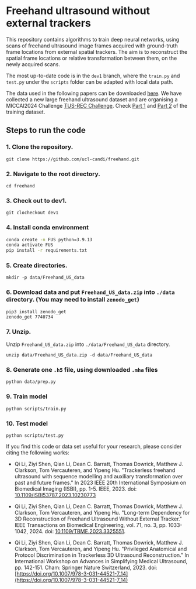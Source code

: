 # Freehand ultrasound without external trackers

This repository contains algorithms to train deep neural networks, using scans of freehand ultrasound image frames acquired with ground-truth frame locations from external spatial trackers. The aim is to reconstruct the spatial frame locations or relative transformation between them, on the newly acquired scans.

The most up-to-date code is in the `dev1` branch, where the `train.py` and `test.py` under the `scripts` folder can be adapted with local data path. 


The data used in the following papers can be downloaded [here](https://doi.org/10.5281/zenodo.7740734).
We have collected a new large freehand ultrasound dataset and are organising a MICCAI2024 Challenge [TUS-REC Challenge](https://github-pages.ucl.ac.uk/tus-rec-challenge/). Check [Part 1](https://zenodo.org/records/11178509) and [Part 2](https://zenodo.org/records/11180795) of the training dataset. 


## Steps to run the code
### 1. Clone the repository.
```
git clone https://github.com/ucl-candi/freehand.git
```

### 2. Navigate to the root directory.
```
cd freehand
```

### 3. Check out to dev1.
```
git clocheckout dev1
```

### 4. Install conda environment

``` bash
conda create -n FUS python=3.9.13
conda activate FUS
pip install -r requirements.txt
```

### 5. Create directories.
```
mkdir -p data/Freehand_US_data
```


### 6. Download data and put `Freehand_US_data.zip` into `./data` directory. (You may need to install `zenodo_get`)

```
pip3 install zenodo_get
zenodo_get 7740734
```

### 7. Unzip.
Unzip `Freehand_US_data.zip` into `./data/Freehand_US_data` directory.

```
unzip data/Freehand_US_data.zip -d data/Freehand_US_data
```

### 8. Generate one `.h5` file, using downloaded `.mha` files

```
python data/prep.py
```

### 9. Train model

```
python scripts/train.py
```


### 10. Test model

```
python scripts/test.py
```


If you find this code or data set useful for your research, please consider citing the following works:

- Qi Li, Ziyi Shen, Qian Li, Dean C. Barratt, Thomas Dowrick, Matthew J. Clarkson, Tom Vercauteren, and Yipeng Hu. "Trackerless freehand ultrasound with sequence modelling and auxiliary transformation over past and future frames." In 2023 IEEE 20th International Symposium on Biomedical Imaging (ISBI), pp. 1-5. IEEE, 2023. doi: [10.1109/ISBI53787.2023.10230773](https://doi.org/10.1109/ISBI53787.2023.10230773)

- Qi Li, Ziyi Shen, Qian Li, Dean C. Barratt, Thomas Dowrick, Matthew J. Clarkson, Tom Vercauteren, and Yipeng Hu. "Long-term Dependency for 3D Reconstruction of Freehand Ultrasound Without External Tracker." IEEE Transactions on Biomedical Engineering, vol. 71, no. 3, pp. 1033-1042, 2024. doi: [10.1109/TBME.2023.3325551](https://ieeexplore.ieee.org/abstract/document/10288201).

- Qi Li, Ziyi Shen, Qian Li, Dean C. Barratt, Thomas Dowrick, Matthew J. Clarkson, Tom Vercauteren, and Yipeng Hu. "Privileged Anatomical and Protocol Discrimination in Trackerless 3D Ultrasound Reconstruction." In International Workshop on Advances in Simplifying Medical Ultrasound, pp. 142-151. Cham: Springer Nature Switzerland, 2023. doi: [https://doi.org/10.1007/978-3-031-44521-7_14](https://doi.org/10.1007/978-3-031-44521-7_14)
